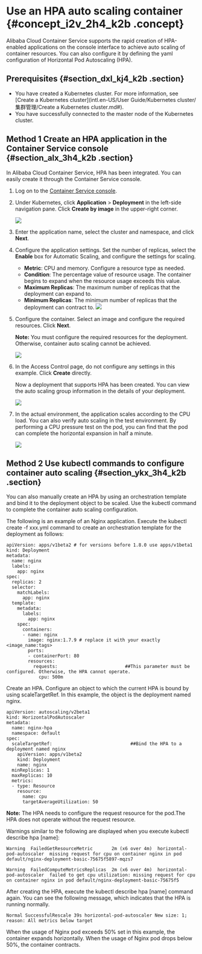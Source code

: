 # Use an HPA auto scaling container {#concept_i2v_2h4_k2b .concept}

Alibaba Cloud Container Service supports the rapid creation of HPA-enabled applications on the console interface to achieve auto scaling of container resources. You can also configure it by defining the yaml configuration of Horizontal Pod Autoscaling \(HPA\).

## Prerequisites {#section_dxl_kj4_k2b .section}

-   You have created a Kubernetes cluster. For more information, see [Create a Kubernetes cluster](intl.en-US/User Guide/Kubernetes cluster/集群管理/Create a Kubernetes cluster.md#).
-   You have successfully connected to the master node of the Kubernetes cluster.

## Method 1 Create an HPA application in the Container Service console {#section_alx_3h4_k2b .section}

In Alibaba Cloud Container Service, HPA has been integrated. You can easily create it through the Container Service console.

1.  Log on to the [Container Service console](https://cs.console.aliyun.com).
2.  Under Kubernetes, click **Application** \> **Deployment** in the left-side navigation pane. Click **Create by image** in the upper-right corner.

    ![](http://static-aliyun-doc.oss-cn-hangzhou.aliyuncs.com/assets/img/16700/153829200210577_en-US.png)

3.  Enter the application name, select the cluster and namespace, and click **Next**.
4.  Configure the application settings. Set the number of replicas, select the **Enable** box for Automatic Scaling, and configure the settings for scaling.

    -   **Metric**: CPU and memory. Configure a resource type as needed.
    -   **Condition**: The percentage value of resource usage. The container begins to expand when the resource usage exceeds this value.
    -   **Maximum Replicas**: The maximum number of replicas that the deployment can expand to.
    -   **Minimum Replicas**: The minimum number of replicas that the deployment can contract to.
    ![](http://static-aliyun-doc.oss-cn-hangzhou.aliyuncs.com/assets/img/16700/153829200210578_en-US.png)

5.  Configure the container. Select an image and configure the required resources. Click **Next**.

    **Note:** You must configure the required resources for the deployment. Otherwise, container auto scaling cannot be achieved.

    ![](http://static-aliyun-doc.oss-cn-hangzhou.aliyuncs.com/assets/img/16700/153829200210579_en-US.png)

6.  In the Access Control page, do not configure any settings in this example. Click **Create** directly.

    Now a deployment that supports HPA has been created. You can view the auto scaling group information in the details of your deployment.

    ![](http://static-aliyun-doc.oss-cn-hangzhou.aliyuncs.com/assets/img/16700/153829200210580_en-US.png)

7.  In the actual environment, the application scales according to the CPU load. You can also verify auto scaling in the test environment. By performing a CPU pressure test on the pod, you can find that the pod can complete the horizontal expansion in half a minute.

    ![](http://static-aliyun-doc.oss-cn-hangzhou.aliyuncs.com/assets/img/16700/153829200210581_en-US.png)


## Method 2 Use kubectl commands to configure container auto scaling {#section_ykx_3h4_k2b .section}

You can also manually create an HPA by using an orchestration template and bind it to the deployment object to be scaled. Use the kubectl command to complete the container auto scaling configuration.

The following is an example of an Nginx application. Execute the kubectl create -f xxx.yml command to create an orchestration template for the deployment as follows:

```
apiVersion: apps/v1beta2 # for versions before 1.8.0 use apps/v1beta1
kind: Deployment
metadata:
  name: nginx
  labels:
    app: nginx
spec:
  replicas: 2
  selector:
    matchLabels:
      app: nginx  
  template:
    metadata:
      labels:
        app: nginx
    spec:
      containers:
      - name: nginx
        image: nginx:1.7.9 # replace it with your exactly <image_name:tags>
        ports:
        - containerPort: 80
        resources:
          requests:                         ##This parameter must be configured. Otherwise, the HPA cannot operate.
            cpu: 500m
```

Create an HPA. Configure an object to which the current HPA is bound by using scaleTargetRef. In this example, the object is the deployment named nginx.

```
apiVersion: autoscaling/v2beta1
kind: HorizontalPodAutoscaler
metadata:
  name: nginx-hpa
  namespace: default
spec:
  scaleTargetRef:                             ##Bind the HPA to a deployment named nginx
    apiVersion: apps/v1beta2
    kind: Deployment
    name: nginx
  minReplicas: 1
  maxReplicas: 10
  metrics:
  - type: Resource
    resource:
      name: cpu
      targetAverageUtilization: 50
```

**Note:** The HPA needs to configure the request resource for the pod.The HPA does not operate without the request resource.

Warnings similar to the following are displayed when you execute kubectl describe hpa \[name\]:

```
Warning  FailedGetResourceMetric       2m (x6 over 4m)  horizontal-pod-autoscaler  missing request for cpu on container nginx in pod default/nginx-deployment-basic-75675f5897-mqzs7

Warning  FailedComputeMetricsReplicas  2m (x6 over 4m)  horizontal-pod-autoscaler  failed to get cpu utilization: missing request for cpu on container nginx in pod default/nginx-deployment-basic-75675f5
```

After creating the HPA, execute the kubectl describe hpa \[name\] command again. You can see the following message, which indicates that the HPA is running normally.

```
Normal SuccessfulRescale 39s horizontal-pod-autoscaler New size: 1; reason: All metrics below target
```

When the usage of Nginx pod exceeds 50% set in this example, the container expands horizontally. When the usage of Nginx pod drops below 50%, the container contracts.

